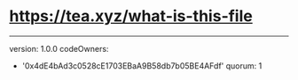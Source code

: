 # https://tea.xyz/what-is-this-file
---
version: 1.0.0
codeOwners:
  - '0x4dE4bAd3c0528cE1703EBaA9B58db7b05BE4AFdf'
quorum: 1
